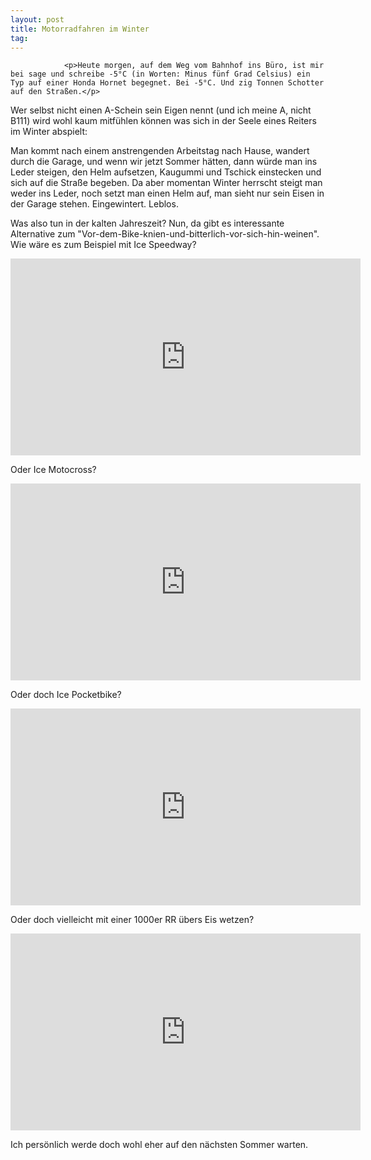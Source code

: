 ```yaml
---
layout: post
title: Motorradfahren im Winter
tag: 
---
```



                <p>Heute morgen, auf dem Weg vom Bahnhof ins Büro, ist mir bei sage und schreibe -5°C (in Worten: Minus fünf Grad Celsius) ein Typ auf einer Honda Hornet begegnet. Bei -5°C. Und zig Tonnen Schotter auf den Straßen.</p>
<p>Wer selbst nicht einen A-Schein sein Eigen nennt (und ich meine A, nicht B111) wird wohl kaum mitfühlen können was sich in der Seele eines Reiters im Winter abspielt:</p>
<p>Man kommt nach einem anstrengenden Arbeitstag nach Hause, wandert durch die Garage, und wenn wir jetzt Sommer hätten, dann würde man ins Leder steigen, den Helm aufsetzen, Kaugummi und Tschick einstecken und sich auf die Straße begeben. Da aber momentan Winter herrscht steigt man weder ins Leder, noch setzt man einen Helm auf, man sieht nur sein Eisen in der Garage stehen. Eingewintert. Leblos.</p>
<p>Was also tun in der kalten Jahreszeit? Nun, da gibt es interessante Alternative zum &quot;Vor-dem-Bike-knien-und-bitterlich-vor-sich-hin-weinen&quot;. Wie wäre es zum Beispiel mit Ice Speedway?</p>
<iframe width="560" height="315" src="https://www.youtube.com/embed/-_lO14zuVMI&amp;feature=related" frameborder="0" allowfullscreen></iframe>
<p>Oder Ice Motocross?</p>
<iframe width="560" height="315" src="https://www.youtube.com/embed/rqHjugQDLtI" frameborder="0" allowfullscreen></iframe>
<p>Oder doch Ice Pocketbike?</p>
<iframe width="560" height="315" src="https://www.youtube.com/embed/krMZP4AVIhE" frameborder="0" allowfullscreen></iframe>
<p>Oder doch vielleicht mit einer 1000er RR übers Eis wetzen?</p>
<iframe width="560" height="315" src="https://www.youtube.com/embed/QHPOw-Xmm4o" frameborder="0" allowfullscreen></iframe>
<p>Ich persönlich werde doch wohl eher auf den nächsten Sommer warten.</p>
            
